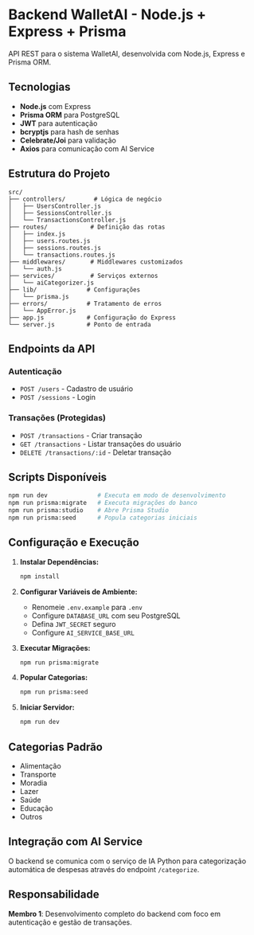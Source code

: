 # Backend WalletAI - Node.js + Express + Prisma

API REST para o sistema WalletAI, desenvolvida com Node.js, Express e Prisma ORM.

## Tecnologias

- **Node.js** com Express
- **Prisma ORM** para PostgreSQL
- **JWT** para autenticação
- **bcryptjs** para hash de senhas
- **Celebrate/Joi** para validação
- **Axios** para comunicação com AI Service

## Estrutura do Projeto

```
src/
├── controllers/        # Lógica de negócio
│   ├── UsersController.js
│   ├── SessionsController.js
│   └── TransactionsController.js
├── routes/            # Definição das rotas
│   ├── index.js
│   ├── users.routes.js
│   ├── sessions.routes.js
│   └── transactions.routes.js
├── middlewares/       # Middlewares customizados
│   └── auth.js
├── services/          # Serviços externos
│   └── aiCategorizer.js
├── lib/              # Configurações
│   └── prisma.js
├── errors/           # Tratamento de erros
│   └── AppError.js
├── app.js            # Configuração do Express
└── server.js         # Ponto de entrada
```

## Endpoints da API

### Autenticação

- `POST /users` - Cadastro de usuário
- `POST /sessions` - Login

### Transações (Protegidas)

- `POST /transactions` - Criar transação
- `GET /transactions` - Listar transações do usuário
- `DELETE /transactions/:id` - Deletar transação

## Scripts Disponíveis

```bash
npm run dev              # Executa em modo de desenvolvimento
npm run prisma:migrate   # Executa migrações do banco
npm run prisma:studio    # Abre Prisma Studio
npm run prisma:seed      # Popula categorias iniciais
```

## Configuração e Execução

1. **Instalar Dependências:**
   ```bash
   npm install
   ```

2. **Configurar Variáveis de Ambiente:**
   - Renomeie `.env.example` para `.env`
   - Configure `DATABASE_URL` com seu PostgreSQL
   - Defina `JWT_SECRET` seguro
   - Configure `AI_SERVICE_BASE_URL`

3. **Executar Migrações:**
   ```bash
   npm run prisma:migrate
   ```

4. **Popular Categorias:**
   ```bash
   npm run prisma:seed
   ```

5. **Iniciar Servidor:**
   ```bash
   npm run dev
   ```

## Categorias Padrão

- Alimentação
- Transporte
- Moradia
- Lazer
- Saúde
- Educação
- Outros

## Integração com AI Service

O backend se comunica com o serviço de IA Python para categorização automática de despesas através do endpoint `/categorize`.

## Responsabilidade

**Membro 1**: Desenvolvimento completo do backend com foco em autenticação e gestão de transações.